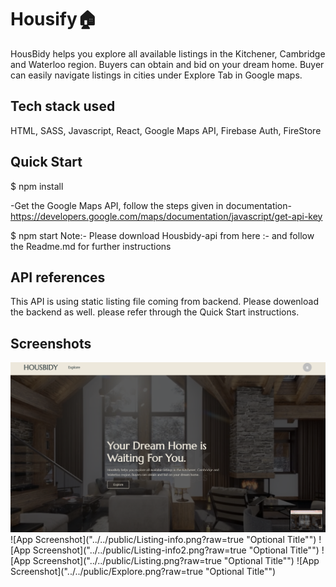 # Housify🏠

HousBidy helps you explore all available listings in the Kitchener, Cambridge and Waterloo region. Buyers can obtain and bid on your dream home.
Buyer can easily navigate listings in cities under Explore Tab in Google maps.

## Tech stack used

HTML, SASS, Javascript, React, Google Maps API, Firebase Auth, FireStore

## Quick Start

$ npm install

-Get the Google Maps API, follow the steps given in documentation- https://developers.google.com/maps/documentation/javascript/get-api-key

$ npm start
Note:- Please download Housbidy-api from here :- and follow the Readme.md for further instructions

## API references

This API is using static listing file coming from backend. Please dowenload the backend as well.
please refer through the Quick Start instructions.

## Screenshots

![App Screenshot]("../../public/Home.png?raw=true")
![App Screenshot]("../../public/Listing-info.png?raw=true "Optional Title"")
![App Screenshot]("../../public/Listing-info2.png?raw=true "Optional Title"")
![App Screenshot]("../../public/Listing.png?raw=true "Optional Title"")
![App Screenshot]("../../public/Explore.png?raw=true "Optional Title"")
